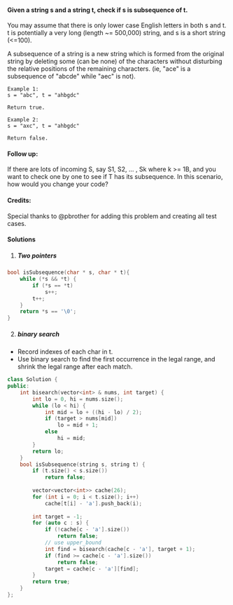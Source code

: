 #### Given a string s and a string t, check if s is subsequence of t.

You may assume that there is only lower case English letters in both s and t. t is potentially a very long (length ~= 500,000) string, and s is a short string (<=100).

A subsequence of a string is a new string which is formed from the original string by deleting some (can be none) of the characters without disturbing the relative positions of the remaining characters. (ie, "ace" is a subsequence of "abcde" while "aec" is not).

```
Example 1:
s = "abc", t = "ahbgdc"

Return true.

Example 2:
s = "axc", t = "ahbgdc"

Return false.
```

#### Follow up:
If there are lots of incoming S, say S1, S2, ... , Sk where k >= 1B, and you want to check one by one to see if T has its subsequence. In this scenario, how would you change your code?

#### Credits:
Special thanks to @pbrother for adding this problem and creating all test cases.

#### Solutions

1. ##### Two pointers

```cpp
bool isSubsequence(char * s, char * t){
    while (*s && *t) {
        if (*s == *t)
            s++;
        t++;
    }
    return *s == '\0';
}
```

2. ##### binary search

- Record indexes of each char in t.
- Use binary search to find the first occurrence in the legal range, and shrink the legal range after each match.

```cpp
class Solution {
public:
    int bisearch(vector<int> & nums, int target) {
        int lo = 0, hi = nums.size();
        while (lo < hi) {
            int mid = lo + ((hi - lo) / 2);
            if (target > nums[mid])
                lo = mid + 1;
            else
                hi = mid;
        }
        return lo;
    }
    bool isSubsequence(string s, string t) {
        if (t.size() < s.size())
            return false;
        
        vector<vector<int>> cache(26);
        for (int i = 0; i < t.size(); i++)
            cache[t[i] - 'a'].push_back(i);
        
        int target = -1;
        for (auto c : s) {
            if (!cache[c - 'a'].size())
                return false;
            // use upper_bound
            int find = bisearch(cache[c - 'a'], target + 1);
            if (find >= cache[c - 'a'].size())
                return false;
            target = cache[c - 'a'][find];
        }
        return true;
    }
};
```